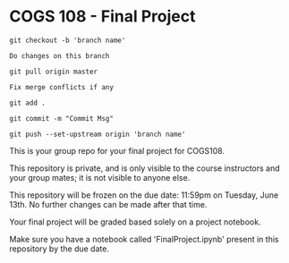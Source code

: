 # COGS 108 - Final Project

```
git checkout -b 'branch name'

Do changes on this branch

git pull origin master

Fix merge conflicts if any

git add .

git commit -m "Commit Msg"

git push --set-upstream origin 'branch name'

```

This is your group repo for your final project for COGS108.

This repository is private, and is only visible to the course instructors and your group mates; it is not visible to anyone else.

This repository will be frozen on the due date: 11:59pm on Tuesday, June 13th. No further changes can be made after that time.

Your final project will be graded based solely on a project notebook.

Make sure you have a notebook called 'FinalProject.ipynb' present in this repository by the due date.

